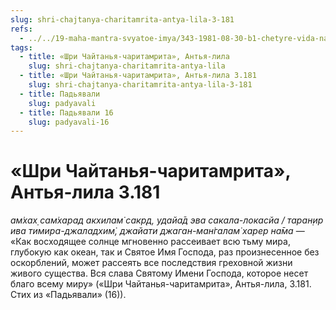 ```yaml
---
slug: shri-chajtanya-charitamrita-antya-lila-3-181
refs:
  - ../../19-maha-mantra-svyatoe-imya/343-1981-08-30-b1-chetyre-vida-namabhasy.md
tags:
  - title: «Шри Чайтанья-чаритамрита», Антья-лила
    slug: shri-chajtanya-charitamrita-antya-lila
  - title: «Шри Чайтанья-чаритамрита», Антья-лила 3.181
    slug: shri-chajtanya-charitamrita-antya-lila-3-181
  - title: Падьявали
    slug: padyavali
  - title: Падьявали 16
    slug: padyavali-16
---
```


# «Шри Чайтанья-чаритамрита», Антья-лила 3.181

*ам̇хах̣ сам̇харад акхилам̇ сакр̣д, удайа̄д эва сакала-локасйа / таран̣ир ива тимира-джаладхим̇, джайати джаган-ман̇галам̇ харер на̄ма* — «Как восходящее солнце мгновенно рассеивает всю тьму мира, глубокую как океан, так и Святое Имя Господа, раз произнесенное без оскорблений, может рассеять все последствия греховной жизни живого существа. Вся слава Святому Имени Господа, которое несет благо всему миру» («Шри Чайтанья-чаритамрита», Антья-лила, 3.181. Стих из «Падьявали» (16)).
